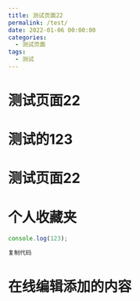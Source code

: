 ```yaml
---
title: 测试页面22
permalink: /test/
date: 2022-01-06 00:00:00
categories: 
  - 测试页面
tags: 
  - 测试
---
```

# 测试页面22
# 测试的123
# 测试页面22
# 个人收藏夹
```javascript
console.log(123);

复制代码
```

# 在线编辑添加的内容

